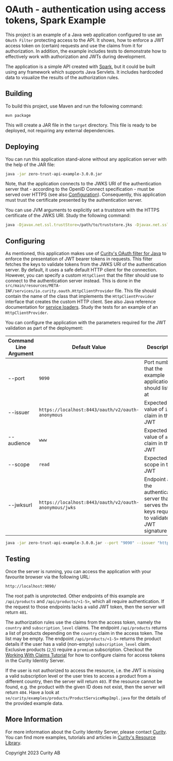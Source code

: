 # OAuth - authentication using access tokens, Spark Example

This project is an example of a Java web application configured to use an
`OAuth Filter` protecting access to the API. It shows, how to enforce a JWT
access token on (certain) requests and use the claims from it for authorization.
In addition, the example includes tests to demonstrate how to effectively work
with authorization and JWTs during development.

The application is a simple API created with [Spark](http://sparkjava.com),
but it could be built using any framework which supports Java Servlets. 
It includes hardcoded data to visualize the results of the authorization rules.

## Building

To build this project, use Maven and run the following command:

```
mvn package
```

This will create a JAR file in the `target` directory. This file is ready to be deployed,
not requiring any external dependencies.

## Deploying

You can run this application stand-alone without any application server with the help of the JAR file:

```bash
java -jar zero-trust-api-example-3.0.0.jar
```

Note, that the application connects to the JWKS URI of the authentication server that - according to the OpenID Connect specification - must be served over HTTPS (see also [Configuration](#configuring)). 
Consequently, this application must trust the certificate presented by the authentication server.

You can use JVM arguments to explicitly set a truststore with the HTTPS certificate of the JWKS URI. Study the following command:

```bash
java -Djavax.net.ssl.trustStore=/path/to/truststore.jks -Djavax.net.ssl.trustStorePassword=changeit -jar zero-trust-api-example-3.0.0.jar
```

## Configuring
As mentioned, this application makes use of [Curity's OAuth filter for Java](https://github.com/curityio/oauth-filter-for-java) to enforce the presentation of JWT bearer tokens in requests.
This filter fetches the keys to validate tokens from the JWKS URI of the authentication server.
By default, it uses a safe default HTTP client for the connection. However, you can specify a custom `HttpClient` that the filter should use to connect to the authentication server instead. 
This is done in the `src/main/resources/META-INF/services/io.curity.oauth.HttpClientProvider` file. This file should contain the name of the class that implements the `HttpClientProvider` interface that creates the custom HTTP client.
See also Java reference documentation for [service loaders](https://docs.oracle.com/en/java/javase/17/docs/api/java.base/java/util/ServiceLoader.html). 
Study the tests for an example of an `HttpClientProvider`.

You can configure the application with the parameters required for the JWT validation as part of the deployment:

| Command Line Argument | Default Value                                           | Description                                                                                       |
|-----------------------|---------------------------------------------------------|---------------------------------------------------------------------------------------------------|
| --port                | `9090`                                                  | Port number that the example application should listen at                                         |
| --issuer              | `https://localhost:8443/oauth/v2/oauth-anonymous`       | Expected value of `iss` claim in the JWT                                                          |
| --audience            | `www`                                                   | Expected value of `aud` claim in the JWT                                                          |
| --scope               | `read`                                                  | Expected scope in the JWT                                                                         |
| --jwksurl             | `https://localhost:8443/oauth/v2/oauth-anonymous/jwks`  | Endpoint at the authentication server that serves the keys required to validate the JWT signature |


```bash
java -jar zero-trust-api-example-3.0.0.jar --port "9090" --issuer "https://localhost:8443/oauth/v2/oauth-anonymous" --audience "www" --scope "read" --jwksurl "https://localhost:8443/oauth/v2/oauth-anonymous/jwks"
```

## Testing

Once the server is running, you can access the application with your favourite browser via the following URL:

```
http://localhost:9090/
```

The root path is unprotected. 
Other endpoints of this example are `/api/products` and `/api/products/<1-5>`, which all require authentication. 
If the request to those endpoints lacks a valid JWT token, then the server will return `401`. 

The authorization rules use the claims from the access token, namely the `country` and `subscription_level` claims. 
The endpoint `/api/products` returns a list of products depending on the `country` claim in the access token. The list may be empty. 
The endpoint `/api/products/<1-5>` returns the product details if the user has a valid (non-empty) `subscription_level` claim. Exclusive products (`2`,`5`) require a `premium` subscription. 
Checkout the [Working With Claims Tutorial](https://curity.io/resources/learn/working-with-claims/) for how to configure claims for access tokens in the Curity Identity Server.

If the user is not authorized to access the resource, i.e. the JWT is missing a valid subscription level or the user tries to access a product from a different country, then the server will return `403`. 
If the resource cannot be found, e.g. the product with the given ID does not exist, then the server will return `404`. 
Have a look at `se/curity/examples/products/ProductServiceMapImpl.java` for the details of the provided example data.

## More Information

For more information about the Curity Identity Server, please contact [Curity](https://curity.io). 
You can find more examples, tutorials and articles in [Curity's Resource Library](https://curity.io/resources). 

Copyright 2023 Curity AB